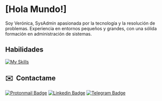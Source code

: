 # [Hola Mundo!]

Soy Verónica, SysAdmin apasionada por la tecnología y la resolución de problemas. Experiencia en entornos pequeños y grandes, con una sólida formación en administración de sistemas.

## Habilidades

[![My Skills](https://skillicons.dev/icons?i=linux,bash,ansible,vim,docker,git,github,postgres,mysql,aws,gcp)](https://skillicons.dev)

## ✉️  &nbsp;Contactame

[![Protonmail Badge](https://img.shields.io/badge/ProtonMail-8B89CC?style=for-the-badge&logo=protonmail&logoColor=white&link=mailto:veronica.duran87@proton.me)](mailto:veronica.duran87@proton.me)
[![Linkedin Badge](https://img.shields.io/badge/-LinkedIn-blue?style=for-the-badge&logo=Linkedin&logoColor=white&link=https://www.linkedin.com/in/veronika87/)](https://www.linkedin.com/in/veronika87/)
[![Telegram Badge](https://img.shields.io/badge/Telegram-2CA5E0?style=for-the-badge&logo=telegram&logoColor=white&link=https://t.me/VeroNika_87)](https://t.me/VeroNika_87)


